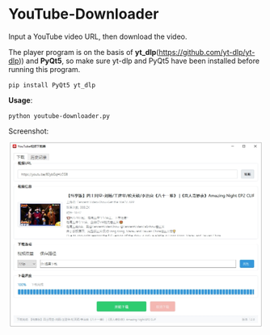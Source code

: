 # YouTube-Downloader

Input a YouTube video URL, then download the video.

The player program is on the basis of **yt_dlp**(https://github.com/yt-dlp/yt-dlp)) and **PyQt5**, so make sure yt-dlp and PyQt5 have been installed before running this program.


```
pip install PyQt5 yt_dlp
```

**Usage**:

```
python youtube-downloader.py
```

Screenshot:

![screenshot](/assets/screenshot.png)

